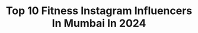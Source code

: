 ---
title: Top 10 Fitness Instagram Influencers In Mumbai In 2024
description: >-
  Find top fitness Instagram influencers in Mumbai in 2024. Most popular hashtags: #love #fitness #photography #mumbai.
platform: Instagram
hits: 454
text_top: Discover the best Instagram accounts on inBeat.
text_bottom: Our search engine has 454 Instagram influencers like this in Mumbai, India for you to connect with.
profiles:
  - username: "sassyaish"
    fullname: >-
      Aishwarya Sharma
    bio: >-
      Lifestyle•Travel•Fitness Mumbai 🇮🇳 @gopro Ambassador 📹 @fitbit Ambassador ⌚ Managed by @thewordsedge.official aishwaryasharma@thewordsedge.com
    location: "India"
    followers: 101811
    engagement: 47
    commentsToLikes: 0.019526
    id: ck8t4paoh7lod0j782k7uft37
    verified: false
    hashtags: "#ridepure, #continentalgt650, #harpalfashionable, #amazongreatindianfestival"
  - username: "ranjhavikramsingh"
    fullname: >-
      Ranjha Vikram Singh
    bio: >-
      SIMPLY STARDOM 🦅@ActRanjhaVikram Mail: team.ranjhavikram@gmail.com SnapChat:RanjhaVikram
    location: "India"
    followers: 1504578
    engagement: 142
    commentsToLikes: 0.096099
    id: ck8tdcwff2up50j782b1q66qu
    verified: true
    hashtags: "#actorslife, #actor, #mystyle, #punjabi"
  - username: "abrahamjohnarchitects"
    fullname: >-
      Abraham John Architects
    bio: >-
      Architecture, Interiors & Urban Design #abrahamjohnarchitects
    location: "India"
    followers: 15004
    engagement: 317
    commentsToLikes: 0.020418
    id: ck0u1sicgxr3m0i19mojyumo3
    verified: false
    hashtags: "#villa, #art, #urbanplanning, #citiesskyline"
  - username: "matyldab8"
    fullname: >-
      MATYLDA
    bio: >-
      🇮🇳 &🇦🇪 &🇵🇱Love You😘 Yes,You❤️ ❤️
    location: "India"
    followers: 474937
    engagement: 448
    commentsToLikes: 0.013410
    id: ck6tsfq794iev0j71jc16br62
    verified: false
    hashtags: "#stayfit, #portrait, #photography, #naturallight"
  - username: "simmi_274"
    fullname: >-
      Simmi💕
    bio: >-
      Dm for paid collaboration or shoots 📥. Don’t Judge Someone by their mistakes but on how they fix them 😏
    location: "India"
    followers: 10632
    engagement: 667
    commentsToLikes: 0.038386
    id: ckaoxegbbcwqj0i78aaal2ckn
    verified: false
    hashtags: "#instafashion, #beautiful, #photooftheday, #instamood"
  - username: "asthagupta2512"
    fullname: >-
      Astha Gupta (mini)
    bio: >-
      MissMadhya Pradesh'19 Top10 finalist in Miss IndiaWorldwide nation'19 Fashion Designing @inifdbandra Fitness💪 Mumbai @theweddingclosetbyasthagupta
    location: "India"
    followers: 10816
    engagement: 278
    commentsToLikes: 0.021523
    id: ck9hbwpdwirwj0j78u8ijbdwp
    verified: false
    hashtags: "#reelkarofeelkaro, #reels, #makeup, #travel"
  - username: "zjaanch"
    fullname: >-
      Aanchal Hans
    bio: >-
      ZJ™ Aanch I AM ❤️ ZUMBA® JAMMER 🇮🇳 🌎 International Presenter 🌎 📧 Aanchalhansofficial@gmail.com Wanderlust - 25 Countries and counting
    location: "India"
    followers: 117909
    engagement: 162
    commentsToLikes: 0.039415
    id: ckaoydgo8h1sk0i78bdzu2dgp
    verified: false
    hashtags: "#bollywoodstyle, #fashion, #bollywood, #zumbaclass"
  - username: "thecocobae"
    fullname: >-
      TINA DAS | CONTENT CREATOR
    bio: >-
      𝓟𝓪𝓲𝔁, 𝓐𝓶𝓸𝓾𝓻, 𝓑𝓸𝓷𝓱𝓮𝓾𝓻 🥘 FOOD||FASHION👗||LIFESTYLE||MAKEUP💋 CONTENT CREATOR /PR/WRITER 🎁DM FOR COLLABS/PR 📸 Sony A7III Subscribe to my YouTube channel
    location: "India"
    followers: 56316
    engagement: 43
    commentsToLikes: 0.056625
    id: ck0vydyuw3i0n0i191naaz21q
    verified: false
    hashtags: "#contestalert, #sweepstakes, #photography, #brands"
  - username: "_afsana_diwan"
    fullname: >-
      afsana♡
    bio: >-
      Follow me n DM😍 👰 Qᵘᵉᵉⁿ ᵒᶠ ᵒʷⁿ ʷᵒʳˡᵈ 🌃 🍫 ᶜʰᶜˡᵗ ˡᵒᵛᵉʳ 👉 ᴹʸ ˡⁱᶠᵉ💝 👉 ᴹʸ ᶜʰᵒⁱᶜᵉˢ😘 👉 ᴹʸ ᵐⁱˢᵗᵃᵏᵉˢ😉 👉 ᴹʸ ˡᵉˢˢᵒⁿˢ🤗 👉 ᴺᵒᵗ ʸᵒᵘʳ ᵇᵘˢⁱⁿᵉˢˢ😏 🌠ωιѕн мє ση 16тн ησν🎂
    location: "India"
    followers: 2734
    engagement: 905
    commentsToLikes: 0.049480
    id: ckap1wt0gwewv0i78pjctuiv2
    verified: false
    hashtags: "#fefanart, #gainwithcarlz, #picoftheday, #instalike"
  - username: "muffinmanstudio"
    fullname: >-
      
    bio: >-
      Game Developers DM us for Promos! Follow our 2nd account: @muffinmangames2
    location: "India"
    followers: 10327
    engagement: 124
    commentsToLikes: 0.013241
    id: ck15qzlu35e8c0i19iy4f52lm
    verified: false
    hashtags: "#bollywoodhottie, #bollywoodstylefile, #gamedesign, #bullman"
---